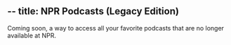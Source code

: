 --
title: NPR Podcasts (Legacy Edition)
--

Coming soon, a way to access all your favorite podcasts that are no longer available at NPR.

